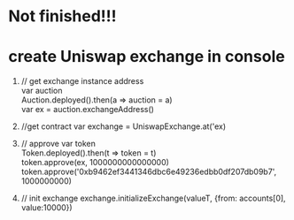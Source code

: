 # Not finished!!!

# create Uniswap exchange in console

1) // get exchange instance address  
var auction  
Auction.deployed().then(a => auction = a)  
var ex = auction.exchangeAddress()  

2) //get contract
var exchange = UniswapExchange.at('ex)

3) // approve
var token   
Token.deployed().then(t => token = t)  
token.approve(ex, 1000000000000000)  
token.approve('0xb9462ef3441346dbc6e49236edbb0df207db09b7', 1000000000)  

4) // init exchange
exchange.initializeExchange(valueT, {from: accounts[0], value:10000})  
